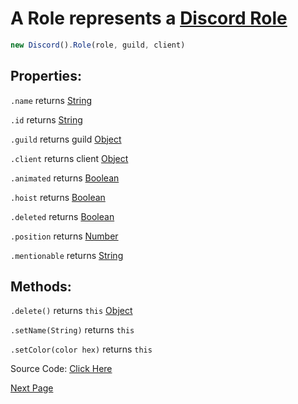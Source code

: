 # A Role represents a [Discord Role](https://discord.com/developers/docs/resources/guild#role-object)
```js
new Discord().Role(role, guild, client)
```
## Properties:

`.name` returns [String](https://javascript.info/types#string)   

`.id` returns [String](https://javascript.info/types#string)  

`.guild` returns guild [Object](https://javascript.info/object)

`.client` returns client [Object](https://javascript.info/object)

`.animated` returns [Boolean](https://javascript.info/types#boolean-logical-type) 

`.hoist` returns [Boolean](https://javascript.info/types#boolean-logical-type) 

`.deleted` returns [Boolean](https://javascript.info/types#boolean-logical-type) 

`.position` returns [Number](https://javascript.info/types#number)

`.mentionable` returns [String](https://javascript.info/types#string)  



## Methods:

`.delete()` returns `this` [Object](https://javascript.info/object)

`.setName(String)` returns `this`

`.setColor(color hex)` returns `this`


Source Code: [Click Here](https://github.com/discordjslib/discordjslib/tree/main/lib/Classes/Guild/Role)

[Next Page](https://github.com/discordjslib/discordjslib/blob/main/Documentation/Classes/User.md)
